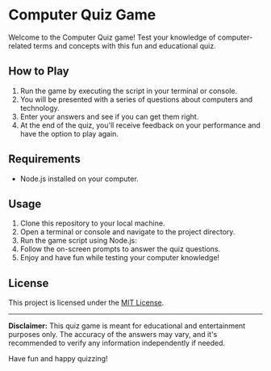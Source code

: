# Computer Quiz Game

Welcome to the Computer Quiz game! Test your knowledge of computer-related terms and concepts with this fun and educational quiz.

## How to Play

1. Run the game by executing the script in your terminal or console.
2. You will be presented with a series of questions about computers and technology.
3. Enter your answers and see if you can get them right.
4. At the end of the quiz, you'll receive feedback on your performance and have the option to play again.

## Requirements

- Node.js installed on your computer.

## Usage

1. Clone this repository to your local machine.
2. Open a terminal or console and navigate to the project directory.
3. Run the game script using Node.js:
4. Follow the on-screen prompts to answer the quiz questions.
5. Enjoy and have fun while testing your computer knowledge!



## License

This project is licensed under the [MIT License](LICENSE).

---

**Disclaimer:** This quiz game is meant for educational and entertainment purposes only. The accuracy of the answers may vary, and it's recommended to verify any information independently if needed.

Have fun and happy quizzing!
